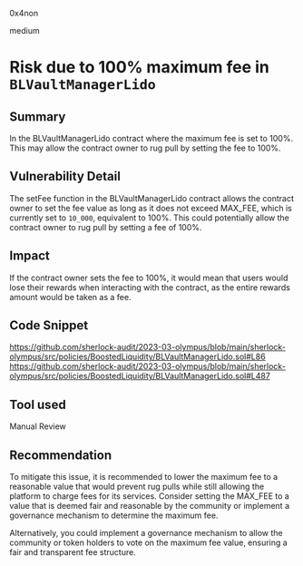 0x4non

medium

# Risk due to 100% maximum fee in `BLVaultManagerLido`

## Summary
In the BLVaultManagerLido contract where the maximum fee is set to 100%. This may allow the contract owner to rug pull by setting the fee to 100%.

## Vulnerability Detail
The setFee function in the BLVaultManagerLido contract allows the contract owner to set the fee value as long as it does not exceed MAX_FEE, which is currently set to `10_000`, equivalent to 100%. This could potentially allow the contract owner to rug pull by setting a fee of 100%.

## Impact
If the contract owner sets the fee to 100%, it would mean that users would lose their rewards when interacting with the contract, as the entire rewards amount would be taken as a fee.

## Code Snippet
https://github.com/sherlock-audit/2023-03-olympus/blob/main/sherlock-olympus/src/policies/BoostedLiquidity/BLVaultManagerLido.sol#L86
https://github.com/sherlock-audit/2023-03-olympus/blob/main/sherlock-olympus/src/policies/BoostedLiquidity/BLVaultManagerLido.sol#L487


## Tool used

Manual Review

## Recommendation

To mitigate this issue, it is recommended to lower the maximum fee to a reasonable value that would prevent rug pulls while still allowing the platform to charge fees for its services. Consider setting the MAX_FEE to a value that is deemed fair and reasonable by the community or implement a governance mechanism to determine the maximum fee.

Alternatively, you could implement a governance mechanism to allow the community or token holders to vote on the maximum fee value, ensuring a fair and transparent fee structure.